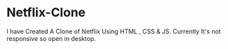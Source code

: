 # Netflix-Clone
I have Created A Clone of Netflix Using HTML , CSS &amp; JS. Currently It's not responsive so open in desktop.
